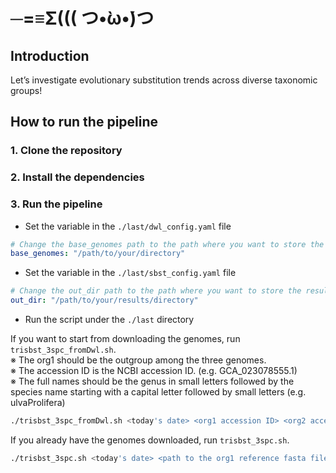 # ─=≡Σ((( つ•̀ω•́)つ
## Introduction
Let’s investigate evolutionary substitution trends across diverse taxonomic groups!

## How to run the pipeline

### 1. Clone the repository
### 2. Install the dependencies
### 3. Run the pipeline
* Set the variable in the `./last/dwl_config.yaml` file
```yaml
# Change the base_genomes path to the path where you want to store the genomes
base_genomes: "/path/to/your/directory"
```
* Set the variable in the `./last/sbst_config.yaml` file
```yaml
# Change the out_dir path to the path where you want to store the results
out_dir: "/path/to/your/results/directory"
```
* Run the script under the `./last` directory  

If you want to start from downloading the genomes, run `trisbst_3spc_fromDwl.sh`.  
※ The org1 should be the outgroup among the three genomes.  
※ The accession ID is the NCBI accession ID. (e.g. GCA_023078555.1)  
※ The full names should be the genus in small letters followed by the species name starting with a capital letter followed by small letters (e.g. ulvaProlifera)  

```bash
./trisbst_3spc_fromDwl.sh <today's date> <org1 accession ID> <org2 accession ID> <org3 accession ID> <org1 full name> <org2 full name> <org3 full name>
```
If you already have the genomes downloaded, run `trisbst_3spc.sh`.  
```bash
./trisbst_3spc.sh <today's date> <path to the org1 reference fasta file> <path to the org2 reference fasta file> <path to the org3 reference fasta file>
```



